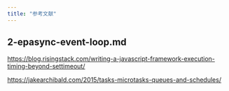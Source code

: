 ```yaml
---
title: "参考文献"
---
```



## 2-epasync-event-loop.md

https://blog.risingstack.com/writing-a-javascript-framework-execution-timing-beyond-settimeout/

https://jakearchibald.com/2015/tasks-microtasks-queues-and-schedules/


